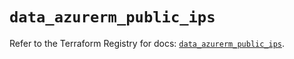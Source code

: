 # `data_azurerm_public_ips`

Refer to the Terraform Registry for docs: [`data_azurerm_public_ips`](https://registry.terraform.io/providers/hashicorp/azurerm/3.88.0/docs/data-sources/public_ips).
